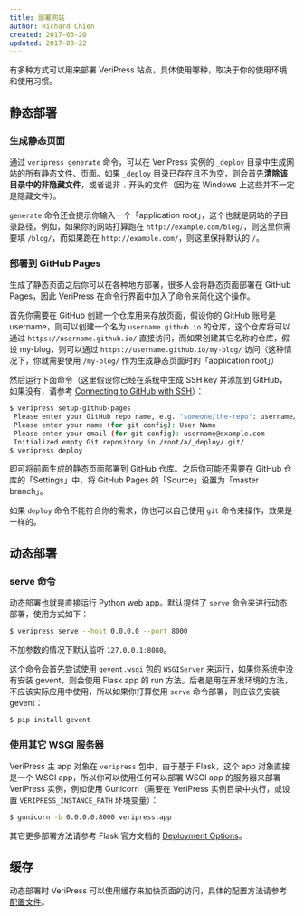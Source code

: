 ```yaml
---
title: 部署网站
author: Richard Chien
created: 2017-03-20
updated: 2017-03-22
---
```


有多种方式可以用来部署 VeriPress 站点，具体使用哪种，取决于你的使用环境和使用习惯。

## 静态部署

### 生成静态页面

通过 `veripress generate` 命令，可以在 VeriPress 实例的 `_deploy` 目录中生成网站的所有静态文件、页面。如果 `_deploy` 目录已存在且不为空，则会首先**清除该目录中的非隐藏文件**，或者说非 `.` 开头的文件（因为在 Windows 上这些并不一定是隐藏文件）。

`generate` 命令还会提示你输入一个「application root」，这个也就是网站的子目录路径，例如，如果你的网站打算跑在 `http://example.com/blog/`，则这里你需要填 `/blog/`，而如果跑在 `http://example.com/`，则这里保持默认的 `/`。

### 部署到 GitHub Pages

生成了静态页面之后你可以在各种地方部署，很多人会将静态页面部署在 GitHub Pages，因此 VeriPress 在命令行界面中加入了命令来简化这个操作。

首先你需要在 GitHub 创建一个仓库用来存放页面，假设你的 GitHub 账号是 username，则可以创建一个名为 `username.github.io` 的仓库，这个仓库将可以通过 `https://username.github.io/` 直接访问，而如果创建其它名称的仓库，假设 my-blog，则可以通过 `https://username.github.io/my-blog/` 访问（这种情况下，你就需要使用 `/my-blog/` 作为生成静态页面时的「application root」）

然后运行下面命令（这里假设你已经在系统中生成 SSH key 并添加到 GitHub，如果没有，请参考 [Connecting to GitHub with SSH](https://help.github.com/articles/connecting-to-github-with-ssh/)）：

```sh
$ veripress setup-github-pages
 Please enter your GitHub repo name, e.g. "someone/the-repo": username/blog
 Please enter your name (for git config): User Name
 Please enter your email (for git config): username@example.com
 Initialized empty Git repository in /root/a/_deploy/.git/
$ veripress deploy
```

即可将前面生成的静态页面部署到 GitHub 仓库。之后你可能还需要在 GitHub 仓库的「Settings」中，将 GitHub Pages 的「Source」设置为「master branch」。

如果 `deploy` 命令不能符合你的需求，你也可以自己使用 `git` 命令来操作，效果是一样的。

## 动态部署

### serve 命令

动态部署也就是直接运行 Python web app。默认提供了 `serve` 命令来进行动态部署，使用方式如下：

```sh
$ veripress serve --host 0.0.0.0 --port 8000
```

不加参数的情况下默认监听 `127.0.0.1:8080`。

这个命令会首先尝试使用 `gevent.wsgi` 包的 `WSGIServer` 来运行，如果你系统中没有安装 gevent，则会使用 Flask app 的 run 方法。后者是用在开发环境的方法，不应该实际应用中使用，所以如果你打算使用 `serve` 命令部署，则应该先安装 gevent：

```sh
$ pip install gevent
```

### 使用其它 WSGI 服务器

VeriPress 主 app 对象在 `veripress` 包中，由于基于 Flask，这个 app 对象直接是一个 WSGI app，所以你可以使用任何可以部署 WSGI app 的服务器来部署 VeriPress 实例，例如使用 Gunicorn（需要在 VeriPress 实例目录中执行，或设置 `VERIPRESS_INSTANCE_PATH` 环境变量）：

```sh
$ gunicorn -b 0.0.0.0:8000 veripress:app
```

其它更多部署方法请参考 Flask 官方文档的 [Deployment Options](http://flask.pocoo.org/docs/0.12/deploying/)。

## 缓存

动态部署时 VeriPress 可以使用缓存来加快页面的访问，具体的配置方法请参考 [配置文件](configuration-file.html#CACHE-TYPE)。
